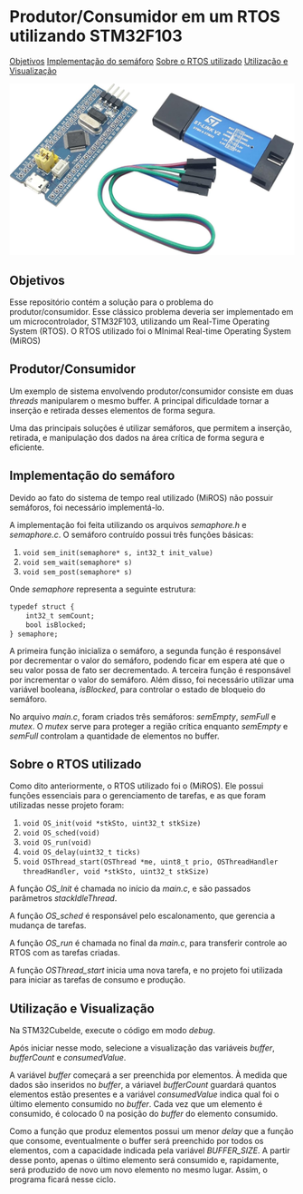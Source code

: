 # Produtor/Consumidor em um RTOS utilizando STM32F103

[Objetivos](#objetivos)
[Implementação do semáforo](#implementação-do-semáforo)
[Sobre o RTOS utilizado](#sobre-o-rtos-utilizado)
[Utilização e Visualização](#utilização-e-visualização)

![BluepillStlink](/assets/bluepill_stlink.jpg)

## Objetivos
Esse repositório contém a solução para o problema do produtor/consumidor. Esse clássico problema deveria ser implementado em um microcontrolador, STM32F103, utilizando um Real-Time Operating System (RTOS). O RTOS utilizado foi o MInimal Real-time Operating System (MiROS)

## Produtor/Consumidor
Um exemplo de sistema envolvendo produtor/consumidor consiste em duas *threads* manipularem o mesmo buffer. A principal dificuldade tornar a inserção e retirada desses elementos de forma segura. 

Uma das principais soluções é utilizar semáforos, que permitem a inserção, retirada, e manipulação dos dados na área crítica de forma segura e eficiente. 

## Implementação do semáforo
Devido ao fato do sistema de tempo real utilizado (MiROS) não possuir semáforos, foi necessário implementá-lo.

A implementação foi feita utilizando os arquivos *semaphore.h* e *semaphore.c*. O semáforo contruído possui três funções básicas:

1. `void sem_init(semaphore* s, int32_t init_value)`
2. `void sem_wait(semaphore* s)`
3. `void sem_post(semaphore* s)`

Onde *semaphore* representa a seguinte estrutura:
```
typedef struct {
	int32_t semCount;
	bool isBlocked;
} semaphore;
```

A primeira função inicializa o semáforo, a segunda função é responsável por decrementar o valor do semáforo, podendo ficar em espera até que o seu valor possa de fato ser decrementado. A terceira função é responsável por incrementar o valor do semáforo. Além disso, foi necessário utilizar uma variável booleana, *isBlocked*, para controlar o estado de bloqueio do semáforo.

No arquivo *main.c*, foram criados três semáforos: *semEmpty*, *semFull* e *mutex*. O *mutex* serve para proteger a região crítica enquanto *semEmpty* e *semFull* controlam a quantidade de elementos no buffer.

## Sobre o RTOS utilizado
Como dito anteriormente, o RTOS utilizado foi o (MiROS). Ele possui funções essenciais para o gerenciamento de tarefas, e as que foram utilizadas nesse projeto foram:
1. `void OS_init(void *stkSto, uint32_t stkSize)`
2. `void OS_sched(void)`
3. `void OS_run(void)`
4. `void OS_delay(uint32_t ticks)`
5. `void OSThread_start(OSThread *me, uint8_t prio, OSThreadHandler threadHandler, void *stkSto, uint32_t stkSize)`

A função *OS_Init* é chamada no início da *main.c*, e são passados parâmetros *stackIdleThread*.

A função *OS_sched* é responsável pelo escalonamento, que gerencia a mudança de tarefas.

A função *OS_run* é chamada no final da *main.c*, para transferir controle ao RTOS com as tarefas criadas.

A função *OSThread_start* inicia uma nova tarefa, e no projeto foi utilizada para iniciar as tarefas de consumo e produção.

## Utilização e Visualização
Na STM32CubeIde, execute o código em modo *debug*. 

Após iniciar nesse modo, selecione a visualização das variáveis *buffer*, *bufferCount* e *consumedValue*.   

A variável *buffer* começará a ser preenchida por elementos. À medida que dados são inseridos no *buffer*, a váriavel *bufferCount* guardará quantos elementos estão presentes e a variável *consumedValue* indica qual foi o último elemento consumido no *buffer*. Cada vez que um elemento é consumido, é colocado 0 na posição do *buffer* do elemento consumido.

Como a função que produz elementos possui um menor *delay* que a função que consome, eventualmente o buffer será preenchido por todos os elementos, com a capacidade indicada pela variável *BUFFER_SIZE*. A partir desse ponto, apenas o último elemento será consumido e, rapidamente, será produzido de novo um novo elemento no mesmo lugar. Assim, o programa ficará nesse ciclo.